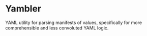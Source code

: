 # Yambler

YAML utility for parsing manifests of values, specifically for more comprehensible and less convoluted YAML logic.
